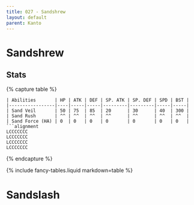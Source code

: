 ```yaml
---
title: 027 - Sandshrew
layout: default
parent: Kanto
---
```


# Sandshrew
## Stats

{% capture table %}
```table
| Abilities       | HP | ATK | DEF | SP. ATK | SP. DEF | SPD | BST |
|-----------------|----|-----|-----|---------|---------|-----|-----|
| Sand Veil       | 50 | 75  | 85  | 20      | 30      | 40  | 300 |
| Sand Rush       | ^^ | ^^  | ^^  | ^^      | ^^      | ^^  | ^^  |
| Sand Force (HA) | 0  | 0   | 0   | 0       | 0       | 0   | 0   |
```alignment
LCCCCCCC
LCCCCCCC
LCCCCCCC
LCCCCCCC
```
{% endcapture %}
<div markdown="0">{% include fancy-tables.liquid markdown=table %}</div>

# Sandslash

